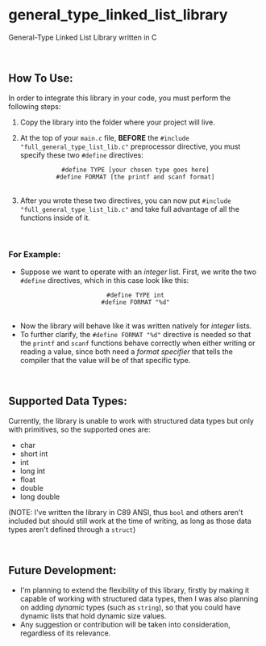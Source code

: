 # general_type_linked_list_library
General-Type Linked List Library written in C 

<br>

## How To Use:

In order to integrate this library in your code, you must perform the following steps:

1.  Copy the library into the folder where your project will live.

2.  At the top of your <code>main.c</code> file, **BEFORE** the <code>#include "full_general_type_list_lib.c"</code> preprocessor directive, you must specify these two <code>#define</code> directives: 

<center><code>#define TYPE [your chosen type goes here]</code></center>
<center><code>#define FORMAT [the printf and scanf format]</code></center>

<br>

3.  After you wrote these two directives, you can now put <code>#include "full_general_type_list_lib.c"</code> and take full advantage of all the functions inside of it.

<br>

### For Example:
- Suppose we want to operate with an _integer_ list. First, we write the two <code>#define</code> directives, which in this case look like this: 

<center><code>#define TYPE int</code></center>
<center><code>#define FORMAT "%d"</code></center>

<br>

- Now the library will behave like it was written natively for _integer_ lists.
- To further clarify, the <code>#define FORMAT "%d"</code> directive is needed so that the <code>printf</code> and <code>scanf</code> functions behave correctly when either writing or reading a value, since both need a _format specifier_ that tells the compiler that the value will be of that specific type.

<br>

## Supported Data Types:

Currently, the library is unable to work with structured data types but only with primitives, so the supported ones are:

- char
- short int
- int
- long int
- float
- double
- long double

(NOTE: I've written the library in C89 ANSI, thus <code>bool</code> and others aren't included but should still work at the time of writing, as long as those data types aren't defined through a <code>struct</code>)

<br>

## Future Development:

- I'm planning to extend the flexibility of this library, firstly by making it capable of working with structured data types, then I was also planning on adding _dynamic_ types (such as <code>string</code>), so that you could have dynamic lists that hold dynamic size values.
- Any suggestion or contribution will be taken into consideration, regardless of its relevance.
